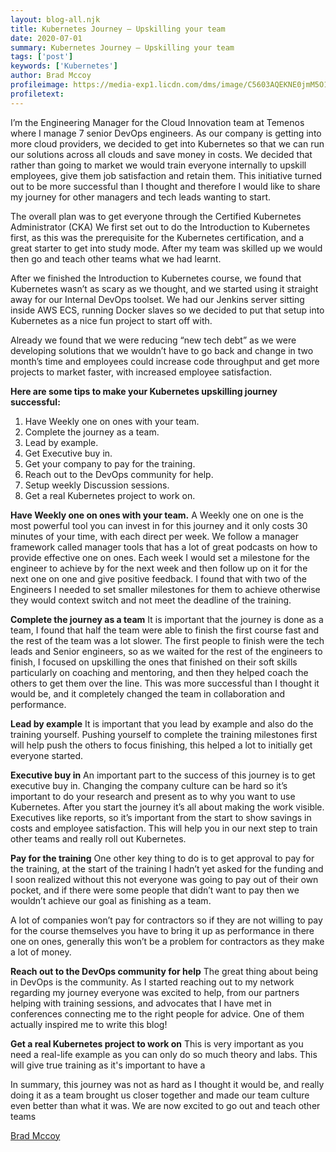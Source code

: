 ```yaml
---
layout: blog-all.njk
title: Kubernetes Journey – Upskilling your team
date: 2020-07-01
summary: Kubernetes Journey – Upskilling your team
tags: ['post']
keywords: ['Kubernetes']
author: Brad Mccoy
profileimage: https://media-exp1.licdn.com/dms/image/C5603AQEKNE0jmM5O1g/profile-displayphoto-shrink_200_200/0?e=1594857600&v=beta&t=sffu6SZWhzhQpaOfUX_zE-01Rv3PsaEy7xIrQOUrE-U 
profiletext: 
---
```


I’m the Engineering Manager for the Cloud Innovation team at Temenos where I manage 7 senior DevOps engineers.  As our company is getting into more cloud providers, we decided to get into Kubernetes so that we can run our solutions across all clouds and save money in costs. We decided that rather than going to market we would train everyone internally to upskill employees, give them job satisfaction and retain them.  This initiative turned out to be more successful than I thought and therefore I would like to share my journey for other managers and tech leads wanting to start.
 
The overall plan was to get everyone through the Certified Kubernetes Administrator (CKA) We first set out to do the Introduction to Kubernetes first, as this was the prerequisite for the Kubernetes certification, and a great starter to get into study mode.  After my team was skilled up we would then go and teach other teams what we had learnt.
 
After we finished the Introduction to Kubernetes course, we found that Kubernetes wasn’t as scary as we thought, and we started using it straight away for our Internal DevOps toolset.  We had our Jenkins server sitting inside AWS ECS, running Docker slaves so we decided to put that setup into Kubernetes as a nice fun project to start off with.
 
Already we found that we were reducing “new tech debt” as we were developing solutions that we wouldn’t have to go back and change in two month’s time and employees could increase code throughput and get more projects to market faster, with increased employee satisfaction.
 
**Here are some tips to make your Kubernetes upskilling journey successful:**
 
1. Have Weekly one on ones with your team.
2. Complete the journey as a team.
3. Lead by example.
4. Get Executive buy in.
5. Get your company to pay for the training.
6. Reach out to the DevOps community for help.
7. Setup weekly Discussion sessions.
8. Get a real Kubernetes project to work on.
 
**Have Weekly one on ones with your team.**
A Weekly one on one is the most powerful tool you can invest in for this journey and it only costs 30 minutes of your time, with each direct per week.  We follow a manager framework called manager tools that has a lot of great podcasts on how to provide effective one on ones. Each week I would set a milestone for the engineer to achieve by for the next week and then follow up on it for the next one on one and give positive feedback.  I found that with two of the Engineers I needed to set smaller milestones for them to achieve otherwise they would context switch and not meet the deadline of the training.
 
**Complete the journey as a team**
It is important that the journey is done as a team, I found that half the team were able to finish the first course fast and the rest of the team was a lot slower.  The first people to finish were the tech leads and Senior engineers, so as we waited for the rest of the engineers to finish, I focused on upskilling the ones that finished on their soft skills particularly on coaching and mentoring, and then they helped coach the others to get them over the line. This was more successful than I thought it would be, and it completely changed the team in collaboration and performance.
 
**Lead by example**
It is important that you lead by example and also do the training yourself.  Pushing yourself to complete the training milestones first will help push the others to focus finishing, this helped a lot to initially get everyone started.  
 
**Executive buy in**
An important part to the success of this journey is to get executive buy in. Changing the company culture can be hard so it’s important to do your research and present as to why you want to use Kubernetes.  After you start the journey it’s all about making the work visible.  Executives like reports, so it’s important from the start to show savings in costs and employee satisfaction.  This will help you in our next step to train other teams and really roll out Kubernetes.
 
**Pay for the training**
One other key thing to do is to get approval to pay for the training, at the start of the training I hadn’t yet asked for the funding and I soon realized without this not everyone was going to pay out of their own pocket, and if there were some people that didn’t want to pay then we wouldn’t achieve our goal as finishing as a team.
 
A lot of companies won’t pay for contractors so if they are not willing to pay for the course themselves you have to bring it up as performance in there one on ones, generally this won’t be a problem for contractors as they make a lot of money.
 
**Reach out to the DevOps community for help**
The great thing about being in DevOps is the community.  As I started reaching out to my network regarding my journey everyone was excited to help, from our partners helping with training sessions, and advocates that I have met in conferences connecting me to the right people for advice.  One of them actually inspired me to write this blog!
 
**Get a real Kubernetes project to work on**
This is very important as you need a real-life example as you can only do so much theory and labs.  This will give true training as it's important to have a
 
 
In summary, this journey was not as hard as I thought it would be, and really doing it as a team brought us closer together and made our team culture even better than what it was. We are now excited to go out and teach other teams

[Brad Mccoy](https://www.linkedin.com/in/bradmccoy3)